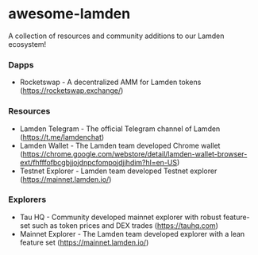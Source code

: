 # awesome-lamden
A collection of resources and community additions to our Lamden ecosystem!

### Dapps

* Rocketswap - A decentralized AMM for Lamden tokens (https://rocketswap.exchange/)

### Resources

* Lamden Telegram - The official Telegram channel of Lamden (https://t.me/lamdenchat)
* Lamden Wallet - The Lamden team developed Chrome wallet (https://chrome.google.com/webstore/detail/lamden-wallet-browser-ext/fhfffofbcgbjjojdnpcfompojdjjhdim?hl=en-US)
* Testnet Explorer - Lamden team developed Testnet explorer (https://mainnet.lamden.io/)

### Explorers

* Tau HQ - Community developed mainnet explorer with robust feature-set such as token prices and DEX trades (https://tauhq.com)
* Mainnet Explorer - The Lamden team developed explorer with a lean feature set (https://mainnet.lamden.io/)
